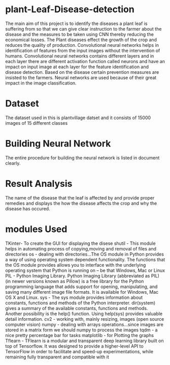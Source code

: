 # plant-Leaf-Disease-detection
The main aim of this project is to identify the diseases a plant leaf is suffering from so that we can give clear instruction to the farmer about the disease and the measures to be taken using CNN thereby reducing the economical losses. The Plant diseases effect the growth of the crop and reduces the quality of production. Convolutional neural networks helps in identification of features from the input images without the intervention of humans. Convolutional neural networks contains different layers and in each layer there are different activation function called neurons and have an impact on input image at each layer for the feature identification and disease detection. Based on the disease certain prevention measures are insisted to the farmers. Neural networks are used because of their great impact in the image classification.
# Dataset
The dataset used in this is plantvillage datset and it consists of 15000 images of 15 different classes
# Building Neural Network
The entire procedure for building the neural network is listed in document clearly.
# Result Analysis
The name of the disease that the leaf is affected by and provide proper remedies and displays the how the disease  affects the crop and why the disease has occured.
# modules Used
TKinter- To create the GUI for displaying the disese 
shutil - This module helps in automating process of copying,moving and removal of files and directories
os     - dealing with directories...The OS module in Python provides a way of using operating system dependent functionality. The functions that the OS module provides allows you          to interface with the underlying operating system that Python is running on – be that Windows, Mac or Linux
PIL    - Python Imaging Library. Python Imaging Library (abbreviated as PIL) (in newer versions known as Pillow) is a free library for the Python programming language that adds            support for opening, manipulating, and saving many different image file formats. It is available for Windows, Mac OS X and Linux.
sys    - The sys module provides information about constants, functions and methods of the Python interpreter. dir(system) gives a summary of the available constants, functions            and methods. Another possibility is the help() function. Using help(sys) provides valuable detail information.
cv2    - working with, mainly resizing, images (open source computer vision)
numpy  - dealing with arrays operations...since images are stored in a matrix form we should numpy to process the images
tqdm   - a nice pretty percentage bar for tasks
matplotlib - for Plotting the graphs
Tflearn  -  TFlearn is a modular and transparent deep learning library built on top of Tensorflow. It was designed to provide a higher-level API to TensorFlow in order to                     facilitate and speed-up experimentations, while remaining fully transparent and compatible with it
